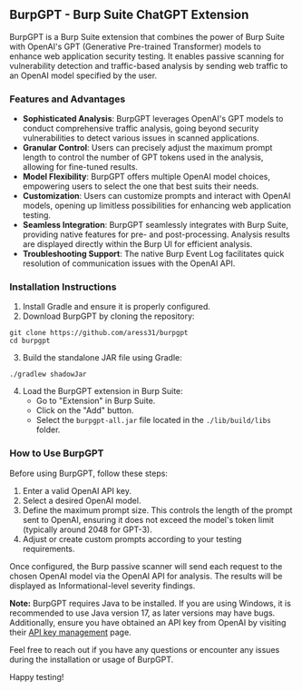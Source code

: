 ## BurpGPT - Burp Suite ChatGPT Extension

BurpGPT is a Burp Suite extension that combines the power of Burp Suite with OpenAI's GPT (Generative Pre-trained Transformer) models to enhance web application security testing. It enables passive scanning for vulnerability detection and traffic-based analysis by sending web traffic to an OpenAI model specified by the user.

### Features and Advantages
- **Sophisticated Analysis**: BurpGPT leverages OpenAI's GPT models to conduct comprehensive traffic analysis, going beyond security vulnerabilities to detect various issues in scanned applications.
- **Granular Control**: Users can precisely adjust the maximum prompt length to control the number of GPT tokens used in the analysis, allowing for fine-tuned results.
- **Model Flexibility**: BurpGPT offers multiple OpenAI model choices, empowering users to select the one that best suits their needs.
- **Customization**: Users can customize prompts and interact with OpenAI models, opening up limitless possibilities for enhancing web application testing.
- **Seamless Integration**: BurpGPT seamlessly integrates with Burp Suite, providing native features for pre- and post-processing. Analysis results are displayed directly within the Burp UI for efficient analysis.
- **Troubleshooting Support**: The native Burp Event Log facilitates quick resolution of communication issues with the OpenAI API.

### Installation Instructions
1. Install Gradle and ensure it is properly configured.
2. Download BurpGPT by cloning the repository:
```shell
git clone https://github.com/aress31/burpgpt
cd burpgpt
```
3. Build the standalone JAR file using Gradle:
```shell
./gradlew shadowJar
```
4. Load the BurpGPT extension in Burp Suite:
   - Go to "Extension" in Burp Suite.
   - Click on the "Add" button.
   - Select the `burpgpt-all.jar` file located in the `./lib/build/libs` folder.

### How to Use BurpGPT
Before using BurpGPT, follow these steps:

1. Enter a valid OpenAI API key.
2. Select a desired OpenAI model.
3. Define the maximum prompt size. This controls the length of the prompt sent to OpenAI, ensuring it does not exceed the model's token limit (typically around 2048 for GPT-3).
4. Adjust or create custom prompts according to your testing requirements.

Once configured, the Burp passive scanner will send each request to the chosen OpenAI model via the OpenAI API for analysis. The results will be displayed as Informational-level severity findings.

**Note:** BurpGPT requires Java to be installed. If you are using Windows, it is recommended to use Java version 17, as later versions may have bugs. Additionally, ensure you have obtained an API key from OpenAI by visiting their [API key management](https://platform.openai.com/account/api-keys) page.

Feel free to reach out if you have any questions or encounter any issues during the installation or usage of BurpGPT.

Happy testing!

